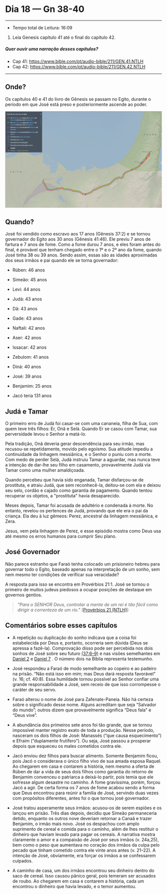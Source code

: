 # Dia 18 — Gn 38-40

--- 

- Tempo total de Leitura: 16:09

1. Leia Genesis capítulo 41 até o final do capítulo 42.

##### Quer ouvir uma narração desses capítulos?

- Cap 41: https://www.bible.com/pt/audio-bible/211/GEN.41.NTLH
- Cap 42: https://www.bible.com/pt/audio-bible/211/GEN.42.NTLH

---

## Onde?

Os capítulos 40 e 41 do livro de Gênesis se passam no Egito, durante o período em que José está preso e posteriormente ascende ao poder.

![img_1.png](../images/img_26.png)


## Quando?

José foi vendido como escravo aos 17 anos (Gênesis 37:2) e se tornou governador do Egito aos 30 anos (Gênesis 41:46). Ele previu 7 anos de fartura e 7 anos de fome. Como a fome durou 7 anos, e eles foram antes do final, é provável que tenham chegado entre o 1º e o 2º ano da fome, quando José tinha 38 ou 39 anos. Sendo assim, essas são as idades aproximadas dos seus irmãos e pai quando ele se torna governador:

- Rúben: 46 anos
- Simeão: 45 anos
- Levi: 44 anos
- Judá: 43 anos
- Dã: 43 anos
- Gade: 43 anos
- Naftali: 42 anos
- Aser: 42 anos
- Issacar: 42 anos
- Zebulom: 41 anos
- Diná: 40 anos
- José: 39 anos
- Benjamim: 25 anos


- Jacó teria 131 anos



## Judá e Tamar

O primeiro erro de Judá foi casar-se com uma cananeia, filha de Sua, com quem teve três filhos: Er, Onã e Selá. Quando Er se casou com Tamar, sua perversidade levou o Senhor a matá-lo.

Pela tradição, Onã deveria gerar descendência para seu irmão, mas recusou-se repetidamente, movido pelo egoísmo. Sua atitude impediu a continuidade da linhagem messiânica, e o Senhor o puniu com a morte. Com medo de perder Selá, Judá instruiu Tamar a aguardar, mas nunca teve a intenção de dar-lhe seu filho em casamento, provavelmente Judá via Tamar como uma mulher amaldiçoada.

Quando percebeu que havia sido enganada, Tamar disfarçou-se de prostituta, e atraiu Judá, que sem reconhecê-la, deitou-se com ela e deixou seu selo, cordão e cajado como garantia de pagamento. Quando tentou recuperar os objetos, a "prostituta" havia desaparecido.

Meses depois, Tamar foi acusada de adultério e condenada à morte. No entanto, revelou os pertences de Judá, provando que ele era o pai da criança. Ela deu à luz gêmeos: Perez, ancestral da linhagem messiânica, e Zera.

Jesus, vem pela linhagem de Perez, e esse episódio mostra como Deus usa até mesmo os erros humanos para cumprir Seu plano.

## José Governador

Não parece estranho que Faraó tenha colocado um prisioneiro hebreu para governar todo o Egito, baseado apenas na interpretação de um sonho, sem nem mesmo ter condições de verificar sua veracidade?

A resposta para isso se encontra em Provérbios 21:1. José se tornou o primeiro de muitos judeus piedosos a ocupar posições de destaque em governos gentios.

> *"Para o SENHOR Deus, controlar a mente de um rei é tão fácil como dirigir a correnteza de um rio."* (<a href="https://www.bible.com/pt/bible/211/PRO.21.NTLH" target="_blank" onclick="window.open(this.href, 'popup', 'width=600,height=400'); return false;">Provérbios 21 (NTLH)</a>)


## Comentários sobre esses capítulos
- A repetição ou duplicação do sonho indicava que a coisa foi estabelecida por Deus e, portanto, ocorreria sem dúvida (Deus se apressa a fazê-la). Comprovação disso pode ser percebida nos dois sonhos de José sobre seu futuro 
  <a href="https://www.bible.com/pt/bible/211/GEN.37.NTLH#:~:text=sonho%20que%20tive.-,7Sonhei,-que%20est%C3%A1vamos%20no" target="_blank" onclick="window.open(this.href, 'popup', 'width=600,height=400'); return false;">(37:6–9)</a>
 e nas visões semelhantes em <a href="https://www.bible.com/pt/bible/211/DAN.2.NTLH" target="_blank" onclick="window.open(this.href, 'popup', 'width=600,height=400'); return false;">Daniel 2</a>
  e <a href="https://www.bible.com/pt/bible/211/DAN.7.NTLH" target="_blank" onclick="window.open(this.href, 'popup', 'width=600,height=400'); return false;">Daniel 7</a>
  . O número dois na Bíblia representa testemunho.


- José respondeu a Faraó de modo semelhante ao copeiro e ao padeiro na prisão. “Não está isso em mim; mas Deus dará resposta favorável” (v. 16; cf. 40:8). Essa humildade tornou possível ao Senhor confiar uma grande responsabilidade a José, sem receio de que isso corrompesse o caráter de seu servo.


- Faraó alterou o nome de José para Zafenate-Paneia. Não há certeza sobre o significado desse nome. Alguns acreditam que seja “Salvador do mundo”; outros dizem que provavelmente significa “Deus fala” e “Deus vive”.


- A abundância dos primeiros sete anos foi tão grande, que se tornou impossível manter registro exato de toda a produção. Nesse período, nasceram os dois filhos de José: Manassés (“que causa esquecimento”) e Efraim (“duplamente frutífero”). Ou seja, José passou a prosperar depois que esqueceu os males cometidos contra ele.


- Jacó enviou dez filhos para buscar alimento. Somente Benjamim ficou, pois Jacó o considerava o único filho vivo de sua amada esposa Raquel. Ao chegarem em casa e contarem a história, nem mesmo a oferta de Rúben de dar a vida de seus dois filhos como garantia do retorno de Benjamim convenceu o patriarca a deixá-lo partir, pois temia que ele sofresse algum desastre no caminho. A fome gravíssima, porém, forçou Jacó a agir. De certa forma os 7 anos de fome acabou sendo a forma que Deus encontrou para reúnir a família de José, servindo duas vezes com propósitos diferentes, antes foi o que tornou josé governador.


- José tratou asperamente seus irmãos: acusou-os de serem espiões e os lançou em prisão. Três dias depois, decidiu que Simeão permaneceria detido, enquanto os outros nove deveriam retornar a Canaã e trazer Benjamim, o irmão mais novo. José os despachou com amplo suprimento de cereal e comida para o caminho, além de lhes restituir o dinheiro que haviam levado para pagar os cereais. A narrativa mostra claramente o amor e a compaixão de José por seus irmãos (v. 24a,25), bem como o peso que aumentava no coração dos irmãos da culpa pelo pecado que tinham cometido contra ele vinte anos antes (v. 21–22). A intenção de José, obviamente, era forçar os irmãos a se confessarem culpados.


- A caminho de casa, um dos irmãos encontrou seu dinheiro dentro do saco de cereal. Isso causou pânico geral, pois temeram ser acusados de roubo. Ao chegarem em casa e contarem a história, cada um encontrou o dinheiro que havia levado, e o temor aumentou.

